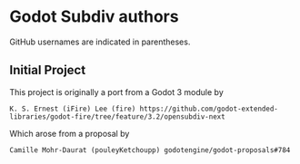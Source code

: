 # Godot Subdiv authors

GitHub usernames are indicated in parentheses.

## Initial Project

This project is originally a port from a Godot 3 module by

    K. S. Ernest (iFire) Lee (fire) https://github.com/godot-extended-libraries/godot-fire/tree/feature/3.2/opensubdiv-next

Which arose from a proposal by

    Camille Mohr-Daurat (pouleyKetchoupp) godotengine/godot-proposals#784
